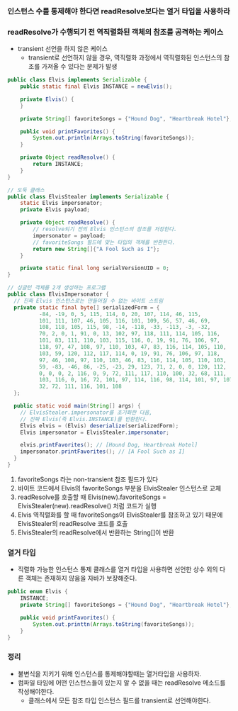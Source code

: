 ### 인스턴스 수를 통제해야 한다면 readResolve보다는 열거 타입을 사용하라

### readResolve가 수행되기 전 역직렬화된 객체의 참조를 공격하는 케이스
- transient 선언을 하지 않은 케이스
  - transient로 선언하지 않을 경우, 역직렬화 과정에서 역직렬화된 인스턴스의 참조를 가져올 수 있다는 문제가 발생

```java
public class Elvis implements Serializable {
    public static final Elvis INSTANCE = newElvis();

    private Elvis() {
    }

    private String[] favoriteSongs = {"Hound Dog", "Heartbreak Hotel"};

    public void printFavorites() {
        System.out.println(Arrays.toString(favoriteSongs));
    }

    private Object readResolve() {
        return INSTANCE;
    }
}
```
```java
// 도둑 클래스
public class ElvisStealer implements Serializable {
    static Elvis impersonator;
    private Elvis payload;

    private Object readResolve() {
        // resolve되기 전의 Elvis 인스턴스의 참조를 저장한다. 
        impersonator = payload;
        // favoriteSongs 필드에 맞는 타입의 객체를 반환한다. 
        return new String[]{"A Fool Such as I"};
    }

    private static final long serialVersionUID = 0;
}
```
```java
// 싱글턴 객체를 2개 생성하는 프로그램
public class ElvisImpersonator {
  // 진짜 Elvis 인스턴스로는 만들어질 수 없는 바이트 스트림
  private static final byte[] serializedForm = {
          -84, -19, 0, 5, 115, 114, 0, 20, 107, 114, 46, 115,
          101, 111, 107, 46, 105, 116, 101, 109, 56, 57, 46, 69,
          108, 118, 105, 115, 98, -14, -118, -33, -113, -3, -32,
          70, 2, 0, 1, 91, 0, 13, 102, 97, 118, 111, 114, 105, 116,
          101, 83, 111, 110, 103, 115, 116, 0, 19, 91, 76, 106, 97,
          118, 97, 47, 108, 97, 110, 103, 47, 83, 116, 114, 105, 110,
          103, 59, 120, 112, 117, 114, 0, 19, 91, 76, 106, 97, 118,
          97, 46, 108, 97, 110, 103, 46, 83, 116, 114, 105, 110, 103,
          59, -83, -46, 86, -25, -23, 29, 123, 71, 2, 0, 0, 120, 112,
          0, 0, 0, 2, 116, 0, 9, 72, 111, 117, 110, 100, 32, 68, 111,
          103, 116, 0, 16, 72, 101, 97, 114, 116, 98, 114, 101, 97, 107,
          32, 72, 111, 116, 101, 108
  };

  public static void main(String[] args) {
    // ElvisStealer.impersonator를 초기화한 다음,
    // 진짜 Elvis(즉 Elvis.INSTANCE)를 반환한다.
    Elvis elvis = (Elvis) deserialize(serializedForm);
    Elvis impersonator = ElvisStealer.impersonator;

    elvis.printFavorites(); // [Hound Dog, Heartbreak Hotel]
    impersonator.printFavorites(); // [A Fool Such as I]
  }
}
```
1. favoriteSongs 라는 non-transient 참조 필드가 있다
2. 바이트 코드에서 Elvis의 favoriteSongs 부분을 ElvisStealer 인스턴스로 교체
3. readResolve를 호출할 때 Elvis(new).favoriteSongs = ElvisStealer(new).readResolve() 처럼 코드가 실행
4. Elvis 역직렬화를 할 때 favoriteSongs이 ElvisStealer를 참조하고 있기 때문에 ElvisStealer의 readResolve 코드를 호출
5. ElvisStealer의 readResolve에서 반환하는 String[]이 반환


### 열거 타입
- 직렬화 가능한 인스턴스 통제 클래스를 열거 타입을 사용하면 선언한 상수 외의 다른 객체는 존재하지 않음을 자바가 보장해준다.
```java
public enum Elvis {
    INSTANCE;
    private String[] favoriteSongs = {"Hound Dog", "Heartbreak Hotel"};

    public void printFavorites() {
        System.out.printtn(Arrays.toString(favoriteSongs));
    }
}
```

### 정리
- 불변식을 지키기 위해 인스턴스를 통제해야할때는 열거타입을 사용하자.
- 컴파일 타임에  어떤 인스턴스들이 있는지 알 수 없을 때는 readResolve 메소드를 작성해야한다.
  - 클래스에서 모든 참조 타입 인스턴스 필드를 transient로 선언해야한다.